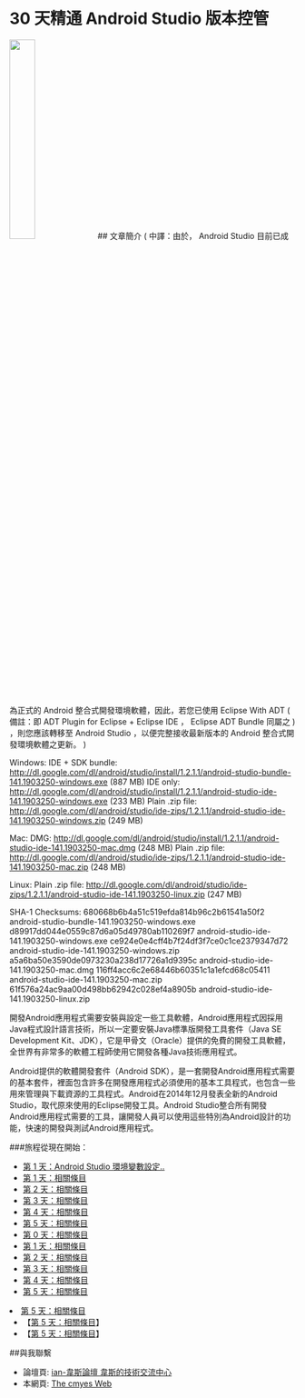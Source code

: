 # 30 天精通 Android Studio 版本控管
<img src="http://cmyes.cc/images/github/android-studio-399x286.jpg" width="30%" height="30%">
</img>
## 文章簡介
( 中譯：由於， Android Studio 目前已成為正式的 Android 整合式開發環境軟體，因此，若您已使用 Eclipse With ADT  ( 備註：即 ADT Plugin for Eclipse + Eclipse IDE ， Eclipse ADT Bundle 同屬之 ) ，則您應該轉移至 Android Studio ，以便完整接收最新版本的 Android 整合式開發環境軟體之更新。 )

Windows:
IDE + SDK bundle: http://dl.google.com/dl/android/studio/install/1.2.1.1/android-studio-bundle-141.1903250-windows.exe (887 MB)
IDE only: http://dl.google.com/dl/android/studio/install/1.2.1.1/android-studio-ide-141.1903250-windows.exe (233 MB)
Plain .zip file: http://dl.google.com/dl/android/studio/ide-zips/1.2.1.1/android-studio-ide-141.1903250-windows.zip (249 MB)

Mac:
DMG: http://dl.google.com/dl/android/studio/install/1.2.1.1/android-studio-ide-141.1903250-mac.dmg (248 MB)
Plain .zip file: http://dl.google.com/dl/android/studio/ide-zips/1.2.1.1/android-studio-ide-141.1903250-mac.zip (248 MB)

Linux:
Plain .zip file: http://dl.google.com/dl/android/studio/ide-zips/1.2.1.1/android-studio-ide-141.1903250-linux.zip (247 MB)

SHA-1 Checksums:
680668b6b4a51c519efda814b96c2b61541a50f2 android-studio-bundle-141.1903250-windows.exe
d89917dd044e0559c87d6a05d49780ab110269f7 android-studio-ide-141.1903250-windows.exe
ce924e0e4cff4b7f24df3f7ce0c1ce2379347d72 android-studio-ide-141.1903250-windows.zip
a5a6ba50e3590de0973230a238d17726a1d9395c android-studio-ide-141.1903250-mac.dmg
116ff4acc6c2e68446b60351c1a1efcd68c05411 android-studio-ide-141.1903250-mac.zip
61f576a24ac9aa00d498bb62942c028ef4a8905b android-studio-ide-141.1903250-linux.zip

開發Android應用程式需要安裝與設定一些工具軟體，Android應用程式因採用Java程式設計語言技術，所以一定要安裝Java標準版開發工具套件（Java SE Development Kit、JDK），它是甲骨文（Oracle）提供的免費的開發工具軟體，全世界有非常多的軟體工程師使用它開發各種Java技術應用程式。

Android提供的軟體開發套件（Android SDK），是一套開發Android應用程式需要的基本套件，裡面包含許多在開發應用程式必須使用的基本工具程式，也包含一些用來管理與下載資源的工具程式。Android在2014年12月發表全新的Android Studio，取代原來使用的Eclipse開發工具。Android Studio整合所有開發Android應用程式需要的工具，讓開發人員可以使用這些特別為Android設計的功能，快速的開發與測試Android應用程式。

###旅程從現在開始： 
* <a href="https://github.com/cmyes/repo/wiki/Android-Studio-%E7%92%B0%E5%A2%83%E8%AE%8A%E6%95%B8%E8%A8%AD%E5%AE%9A..">第 1 天：Android Studio 環境變數設定..</a>
* <a href="/">第 1 天：相關條目</a>
* <a href="/">第 2 天：相關條目</a>
* <a href="/">第 3 天：相關條目</a>
* <a href="/">第 4 天：相關條目</a>
* <a href="/">第 5 天：相關條目</a>
* <a href="/">第 0 天：相關條目</a>
* <a href="/">第 1 天：相關條目</a>
* <a href="/">第 2 天：相關條目</a>
* <a href="/">第 3 天：相關條目</a>
* <a href="/">第 4 天：相關條目</a>
* <a href="/">第 5 天：相關條目</a>
<li><a href="/">第 5 天：相關條目</a>
<ul>
<li>【<a href="/">第 5 天：相關條目</a>】</li>
<li>【<a href="/">第 5 天：相關條目</a>】</li>
</ul></li>

##與我聯繫
<ul>
<li>論壇頁: <a href="http://forum.cmyes.cc">ian-韋斯論壇 韋斯的技術交流中心</a></li>
<li>本網頁: <a href="http://cmyes.cc/">The cmyes Web</a></li>
</ul>


